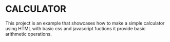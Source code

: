 # CALCULATOR
 This project is an example that showcases how to make a simple calculator using HTML with basic css  and javascript fuctions
it provide basic arithmetic operations.
